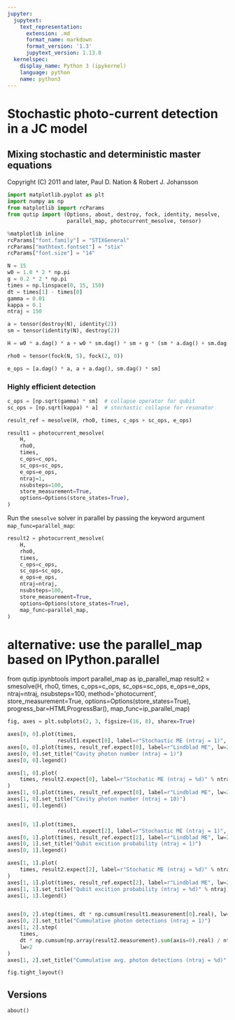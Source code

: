 ```yaml
---
jupyter:
  jupytext:
    text_representation:
      extension: .md
      format_name: markdown
      format_version: '1.3'
      jupytext_version: 1.13.8
  kernelspec:
    display_name: Python 3 (ipykernel)
    language: python
    name: python3
---
```


# Stochastic photo-current detection in a JC model


## Mixing stochastic and deterministic master equations


Copyright (C) 2011 and later, Paul D. Nation & Robert J. Johansson

```python
import matplotlib.pyplot as plt
import numpy as np
from matplotlib import rcParams
from qutip import (Options, about, destroy, fock, identity, mesolve,
                   parallel_map, photocurrent_mesolve, tensor)

%matplotlib inline
rcParams["font.family"] = "STIXGeneral"
rcParams["mathtext.fontset"] = "stix"
rcParams["font.size"] = "14"
```

```python
N = 15
w0 = 1.0 * 2 * np.pi
g = 0.2 * 2 * np.pi
times = np.linspace(0, 15, 150)
dt = times[1] - times[0]
gamma = 0.01
kappa = 0.1
ntraj = 150
```

```python
a = tensor(destroy(N), identity(2))
sm = tensor(identity(N), destroy(2))
```

```python
H = w0 * a.dag() * a + w0 * sm.dag() * sm + g * (sm * a.dag() + sm.dag() * a)
```

```python
rho0 = tensor(fock(N, 5), fock(2, 0))
```

```python
e_ops = [a.dag() * a, a + a.dag(), sm.dag() * sm]
```

### Highly efficient detection

```python
c_ops = [np.sqrt(gamma) * sm]  # collapse operator for qubit
sc_ops = [np.sqrt(kappa) * a]  # stochastic collapse for resonator
```

```python
result_ref = mesolve(H, rho0, times, c_ops + sc_ops, e_ops)
```

```python
result1 = photocurrent_mesolve(
    H,
    rho0,
    times,
    c_ops=c_ops,
    sc_ops=sc_ops,
    e_ops=e_ops,
    ntraj=1,
    nsubsteps=100,
    store_measurement=True,
    options=Options(store_states=True),
)
```

Run the `smesolve` solver in parallel by passing the keyword argument `map_func=parallel_map`:

```python
result2 = photocurrent_mesolve(
    H,
    rho0,
    times,
    c_ops=c_ops,
    sc_ops=sc_ops,
    e_ops=e_ops,
    ntraj=ntraj,
    nsubsteps=100,
    store_measurement=True,
    options=Options(store_states=True),
    map_func=parallel_map,
)
```

<!-- #raw -->
# alternative: use the parallel_map based on IPython.parallel
from qutip.ipynbtools import parallel_map as ip_parallel_map
result2 = smesolve(H, rho0, times, c_ops=c_ops, sc_ops=sc_ops, e_ops=e_ops, 
                   ntraj=ntraj, nsubsteps=100, method='photocurrent',
                   store_measurement=True,
                   options=Options(store_states=True),
                   progress_bar=HTMLProgressBar(),
                   map_func=ip_parallel_map)
<!-- #endraw -->

```python
fig, axes = plt.subplots(2, 3, figsize=(16, 8), sharex=True)

axes[0, 0].plot(times,
                result1.expect[0], label=r"Stochastic ME (ntraj = 1)", lw=2)
axes[0, 0].plot(times, result_ref.expect[0], label=r"Lindblad ME", lw=2)
axes[0, 0].set_title("Cavity photon number (ntraj = 1)")
axes[0, 0].legend()

axes[1, 0].plot(
    times, result2.expect[0], label=r"Stochatic ME (ntraj = %d)" % ntraj, lw=2
)
axes[1, 0].plot(times, result_ref.expect[0], label=r"Lindblad ME", lw=2)
axes[1, 0].set_title("Cavity photon number (ntraj = 10)")
axes[1, 0].legend()


axes[0, 1].plot(times,
                result1.expect[2], label=r"Stochastic ME (ntraj = 1)", lw=2)
axes[0, 1].plot(times, result_ref.expect[2], label=r"Lindblad ME", lw=2)
axes[0, 1].set_title("Qubit excition probability (ntraj = 1)")
axes[0, 1].legend()

axes[1, 1].plot(
    times, result2.expect[2], label=r"Stochatic ME (ntraj = %d)" % ntraj, lw=2
)
axes[1, 1].plot(times, result_ref.expect[2], label=r"Lindblad ME", lw=2)
axes[1, 1].set_title("Qubit excition probability (ntraj = %d)" % ntraj)
axes[1, 1].legend()


axes[0, 2].step(times, dt * np.cumsum(result1.measurement[0].real), lw=2)
axes[0, 2].set_title("Cummulative photon detections (ntraj = 1)")
axes[1, 2].step(
    times,
    dt * np.cumsum(np.array(result2.measurement).sum(axis=0).real) / ntraj,
    lw=2
)
axes[1, 2].set_title("Cummulative avg. photon detections (ntraj = %d)" % ntraj)

fig.tight_layout()
```

## Versions

```python
about()
```

